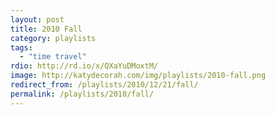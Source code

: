 ```yaml
---
layout: post
title: 2010 Fall
category: playlists
tags:
  - "time travel"
rdio: http://rd.io/x/QXaYuDMoxtM/
image: http://katydecorah.com/img/playlists/2010-fall.png
redirect_from: /playlists/2010/12/21/fall/
permalink: /playlists/2010/fall/
---
```


